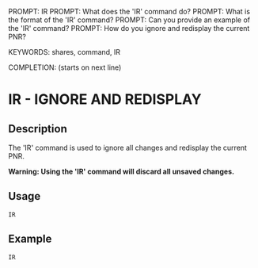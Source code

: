 PROMPT: IR
PROMPT: What does the 'IR' command do?
PROMPT: What is the format of the 'IR' command?
PROMPT: Can you provide an example of the 'IR' command?
PROMPT: How do you ignore and redisplay the current PNR?

KEYWORDS: shares, command, IR

COMPLETION: (starts on next line)
# IR - IGNORE AND REDISPLAY

## Description
The 'IR' command is used to ignore all changes and redisplay the current PNR.

**Warning: Using the 'IR' command will discard all unsaved changes.** 

## Usage
```
IR
```

## Example
```
IR
```

